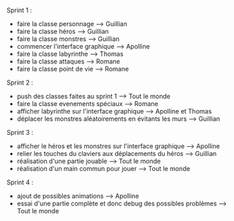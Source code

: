 Sprint 1 :
- faire la classe personnage --> Guillian 
- faire la classe héros --> Guillian 
- faire la classe monstres --> Guillian 
- commencer l'interface graphique --> Apolline
- faire la classe labyrinthe --> Thomas 
- faire la classe attaques --> Romane 
- faire la classe point de vie --> Romane


Sprint 2 :
- push des classes faites au sprint 1 --> Tout le monde
- faire la classe evenements spéciaux --> Romane
- afficher labyrinthe sur l'interface graphique --> Apolline et Thomas
- déplacer les monstres aléatoirements en évitants les murs --> Guillian

Sprint 3 :
- afficher le héros et les monstres sur l'interface graphique --> Apolline
- relier les touches du claviers aux déplacements du héros --> Guillian
- réalisation d'une partie jouable --> Tout le monde
- réalisation d'un main commun pour jouer --> Tout le monde

Sprint 4 :
- ajout de possibles animations --> Apolline
- essai d'une partie complète et donc debug des possibles problèmes --> Tout le monde